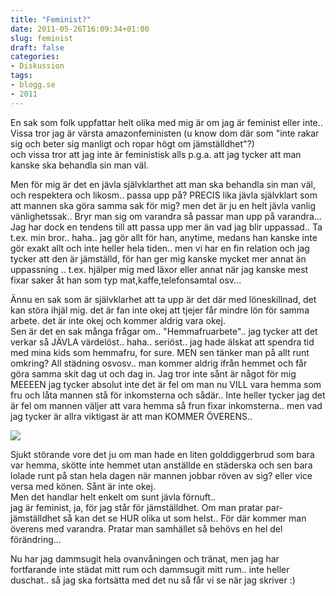 ```yaml
---
title: "Feminist?"
date: 2011-05-26T16:09:34+01:00
slug: feminist
draft: false
categories:
- Diskussion
tags:
- blogg.se
- 2011
---
```

En sak som folk uppfattar helt olika med mig är om jag är feminist eller inte.. Vissa tror jag är värsta amazonfeministen (u know dom där som "inte rakar sig och beter sig manligt och ropar högt om jämställdhet"?)  
och vissa tror att jag inte är feministisk alls p.g.a. att jag tycker att man kanske ska behandla sin man väl.  
  
Men för mig är det en jävla självklarthet att man ska behandla sin man väl, och respektera och likosm.. passa upp på? PRECIS lika jävla självklart som att mannen ska göra samma sak för mig? men det är ju en helt jävla vanlig vänlighetssak.. Bryr man sig om varandra så passar man upp på varandra... Jag har dock en tendens till att passa upp mer än vad jag blir uppassad.. Ta t.ex. min bror.. haha.. jag gör allt för han, anytime, medans han kanske inte gör exakt allt och inte heller hela tiden.. men vi har en fin relation och jag tycker att den är jämställd, för han ger mig kanske mycket mer annat än uppassning .. t.ex. hjälper mig med läxor eller annat när jag kanske mest fixar saker åt han som typ mat,kaffe,telefonsamtal osv...  
  
Ännu en sak som är självklarhet att ta upp är det där med löneskillnad, det kan störa ihjäl mig. det är fan inte okej att tjejer får mindre lön för samma arbete. det är inte okej och kommer aldrig vara okej.  
Sen är det en sak många frågar om.. "Hemmafruarbete".. jag tycker att det verkar så JÄVLA värdelöst.. haha.. seriöst.. jag hade älskat att spendra tid med mina kids som hemmafru, for sure. MEN sen tänker man på allt runt omkring? All städning osvosv.. man kommer aldrig ifrån hemmet och får göra samma skit dag ut och dag in. Jag tror inte sånt är något för mig MEEEEN jag tycker absolut inte det är fel om man nu VILL vara hemma som fru och låta mannen stå för inkomsterna och sådär.. Inte heller tycker jag det är fel om mannen väljer att vara hemma så frun fixar inkomsterna.. men vad jag tycker är allra viktigast är att man KOMMER ÖVERENS..  
  
![](/assets/images/blogg.se/wecandoit-feministposter_149704075.jpg)  
  
Sjukt störande vore det ju om man hade en liten golddiggerbrud som bara var hemma, skötte inte hemmet utan anställde en städerska och sen bara lolade runt på stan hela dagen när mannen jobbar röven av sig? eller vice versa med könen. Sånt är inte okej.  
Men det handlar helt enkelt om sunt jävla förnuft..  
jag är feminist, ja, för jag står för jämställdhet. Om man pratar par-jämställdhet så kan det se HUR olika ut som helst.. För där kommer man överens med varandra. Pratar man samhället så behövs en hel del förändring...  
  
  
  
Nu har jag dammsugit hela ovanvåningen och tränat, men jag har fortfarande inte städat mitt rum och dammsugit mitt rum.. inte heller duschat.. så jag ska fortsätta med det nu så får vi se när jag skriver :)